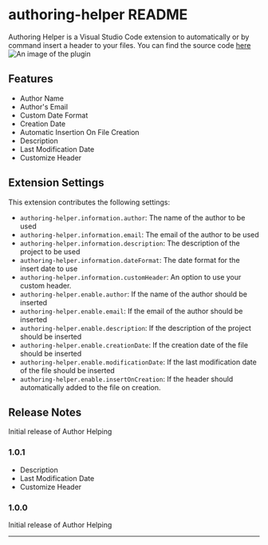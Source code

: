 # authoring-helper README

Authoring Helper is a Visual Studio Code extension to automatically or by command insert a header to your files.
You can find the source code [here](https://github.com/JustSxm/Authoring-Helper)
![An image of the plugin](https://i.imgur.com/DTqxWOh.png)

## Features

- Author Name
- Author's Email
- Custom Date Format
- Creation Date
- Automatic Insertion On File Creation
- Description
- Last Modification Date
- Customize Header

## Extension Settings

This extension contributes the following settings:

- `authoring-helper.information.author`: The name of the author to be used
- `authoring-helper.information.email`: The email of the author to be used
- `authoring-helper.information.description`: The description of the project to be used
- `authoring-helper.information.dateFormat`: The date format for the insert date to use
- `authoring-helper.information.customHeader`: An option to use your custom header.
- `authoring-helper.enable.author`: If the name of the author should be inserted
- `authoring-helper.enable.email`: If the email of the author should be inserted
- `authoring-helper.enable.description`: If the description of the project should be inserted
- `authoring-helper.enable.creationDate`: If the creation date of the file should be inserted
- `authoring-helper.enable.modificationDate`: If the last modification date of the file should be inserted
- `authoring-helper.enable.insertOnCreation`: If the header should automatically added to the file on creation.

## Release Notes

Initial release of Author Helping

### 1.0.1

- Description
- Last Modification Date
- Customize Header

### 1.0.0

Initial release of Author Helping

---
